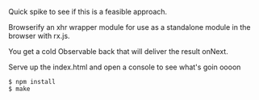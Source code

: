 Quick spike to see if this is a feasible approach.

Browserify an xhr wrapper module for use as a standalone module in the browser with rx.js.

You get a cold Observable back that will deliver the result onNext.

Serve up the index.html and open a console to see what's goin oooon

```
$ npm install
$ make
```
